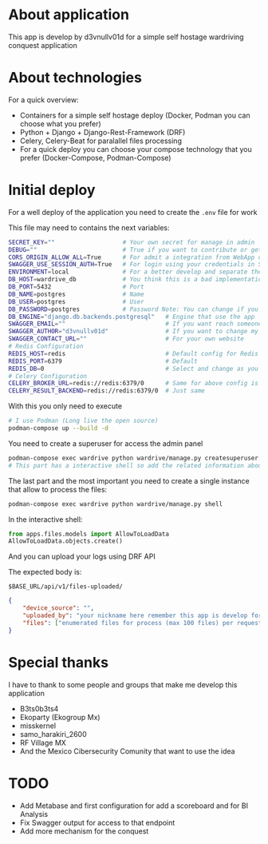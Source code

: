 # About application

This app is develop by d3vnullv01d for a simple self hostage wardriving conquest application

# About technologies

For a quick overview:

* Containers for a simple self hostage deploy (Docker, Podman you can choose what you prefer)
* Python + Django + Django-Rest-Framework (DRF)
* Celery, Celery-Beat for paralallel files processing
* For a quick deploy you can choose your compose technology that you prefer (Docker-Compose, Podman-Compose)

# Initial deploy

For a well deploy of the application you need to create the `.env` file for work 

This file may need to contains the next variables:

```bash
SECRET_KEY=""                   # Your own secret for manage in admin
DEBUG=""                        # True if you want to contribute or get all trace related to app
CORS_ORIGIN_ALLOW_ALL=True      # For admit a integration from WebApp or MobileApp
SWAGGER_USE_SESSION_AUTH=True   # For login using your credentials in Swagger url
ENVIRONMENT=local               # For a better develop and separate the envs
DB_HOST=wardrive_db             # You think this is a bad implementation but you can configure change configs in compose file
DB_PORT=5432                    # Port
DB_NAME=postgres                # Name
DB_USER=postgres                # User
DB_PASSWORD=postgres            # Password Note: You can change if you add .env file in compose and use the related information to config
DB_ENGINE="django.db.backends.postgresql"   # Engine that use the app
SWAGGER_EMAIL=""                            # If you want reach someone in swagger you can ommit
SWAGGER_AUTHOR="d3vnullv01d"                # If you want to change my auth of the project, pls don't do bad things
SWAGGER_CONTACT_URL=""                      # For your own website 
# Redis Configuration
REDIS_HOST=redis                            # Default config for Redis image
REDIS_PORT=6379                             # Default
REDIS_DB=0                                  # Select and change as you wish your cache Redis DB
# Celery Configuration
CELERY_BROKER_URL=redis://redis:6379/0      # Same for above config is this for default
CELERY_RESULT_BACKEND=redis://redis:6379/0  # Just same
```

With this you only need to execute

```bash
# I use Podman (Long live the open source)
podman-compose up --build -d
```

You need to create a superuser for access the admin panel

```bash
podman-compose exec wardrive python wardrive/manage.py createsuperuser
# This part has a interactive shell so add the related information about the admin user 
```

The last part and the most important you need to create a single instance that allow to process the files:

```bash
podman-compose exec wardrive python wardrive/manage.py shell
```

In the interactive shell:

```python
from apps.files.models import AllowToLoadData
AllowToLoadData.objects.create()
```

And you can upload your logs using DRF API

The expected body is:

```
$BASE_URL/api/v1/files-uploaded/
```

```json
{
    "device_source": "",
    "uploaded_by": "your nickname here remember this app is develop for a conquest or kind of CTF",
    "files": ["enumerated files for process (max 100 files) per request"]
}
```

# Special thanks

I have to thank to some people and groups that make me develop this application

* B3ts0b3ts4
* Ekoparty (Ekogroup Mx)
* misskernel
* samo_harakiri_2600
* RF Village MX
* And the Mexico Cibersecurity Comunity that want to use the idea

# TODO 

* Add Metabase and first configuration for add a scoreboard and for BI Analysis
* Fix Swagger output for access to that endpoint
* Add more mechanism for the conquest